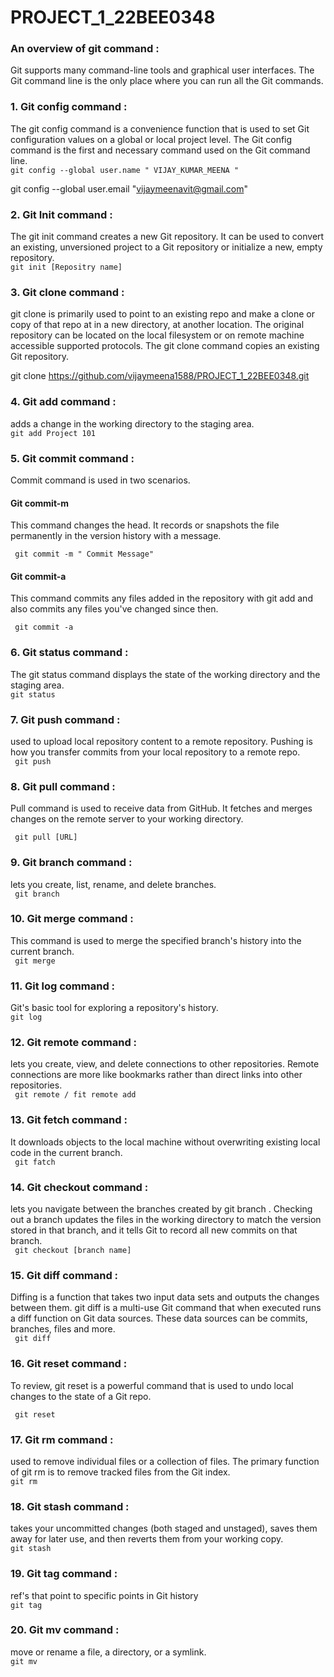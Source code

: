 # PROJECT_1_22BEE0348
### An overview of git command : 
   
Git supports many command-line tools and graphical user interfaces. The Git command line is the only place where you can run all the Git commands.  
   
   
### 1. Git config command :   
  The git config command is a convenience function that is used to set Git configuration values on a global or local project level.  The Git config command is the first and necessary command used on the Git command line.  
`git config --global user.name " VIJAY_KUMAR_MEENA " `  
  
  git config --global user.email "vijaymeenavit@gmail.com"  
  

### 2. Git Init command :  
The git init command creates a new Git repository. It can be used to convert an existing, unversioned project to a Git repository or initialize a new, empty repository.   
`git init [Repositry name]`  

### 3. Git clone command :  
git clone is primarily used to point to an existing repo and make a clone or copy of that repo at in a new directory, at another location. The original repository can be located on the local filesystem or on remote machine accessible supported protocols. The git clone command copies an existing Git repository.  
  
  git clone https://github.com/vijaymeena1588/PROJECT_1_22BEE0348.git  
  

### 4. Git add command :  
 adds a change in the working directory to the staging area.  
 `git add Project 101`  
 
### 5. Git commit command :  
Commit command is used in two scenarios.  

#### Git commit-m
This command changes the head. It records or snapshots the file permanently in the version history with a message.  

` git commit -m " Commit Message"`  

#### Git commit-a  

This command commits any files added in the repository with git add and also commits any files you've changed since then.  

` git commit -a`  
### 6. Git status command :  
The git status command displays the state of the working directory and the staging area.   
` git status `

### 7. Git push command :  
used to upload local repository content to a remote repository. Pushing is how you transfer commits from your local repository to a remote repo.  
` git push`  

### 8. Git pull command :  
Pull command is used to receive data from GitHub. It fetches and merges changes on the remote server to your working directory.  

` git pull [URL]`  

### 9. Git branch command :  
 lets you create, list, rename, and delete branches.  
` git branch`  
### 10. Git merge command :   
This command is used to merge the specified branch's history into the current branch.  
` git merge`  

### 11. Git log command :  
Git's basic tool for exploring a repository's history.  
`git log`  
### 12. Git remote command :  
lets you create, view, and delete connections to other repositories. Remote connections are more like bookmarks rather than direct links into other repositories.  
` git remote / fit remote add`  
### 13. Git fetch command :  
It downloads objects to the local machine without overwriting existing local code in the current branch.   
` git fatch`  
### 14. Git checkout command :  
lets you navigate between the branches created by git branch . Checking out a branch updates the files in the working directory to match the version stored in that branch, and it tells Git to record all new commits on that branch.  
` git checkout [branch name]`  
### 15. Git diff command :  
Diffing is a function that takes two input data sets and outputs the changes between them. git diff is a multi-use Git command that when executed runs a diff function on Git data sources. These data sources can be commits, branches, files and more.  
` git diff`  
### 16. Git reset command :  
To review, git reset is a powerful command that is used to undo local changes to the state of a Git repo.  

` git reset`  
### 17. Git rm command :  
 used to remove individual files or a collection of files. The primary function of git rm is to remove tracked files from the Git index.  
  `git rm`  
 ### 18. Git stash command :   
 takes your uncommitted changes (both staged and unstaged), saves them away for later use, and then reverts them from your working copy.   
 `git stash`  
 ### 19. Git tag command :   
 ref's that point to specific points in Git history   
 `git tag`   
 ### 20. Git mv command :   
 move or rename a file, a directory, or a symlink.  
 `git mv`  
 
